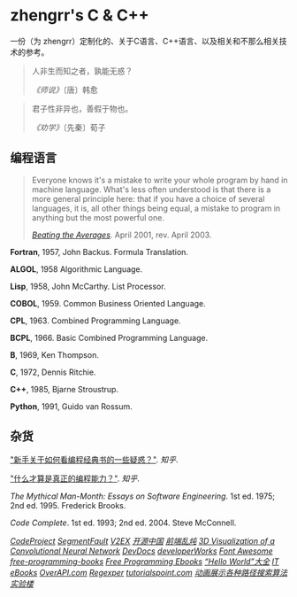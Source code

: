 # zhengrr's C & C++

一份（为 zhengrr）定制化的、关于C语言、C++语言、以及相关和不那么相关技术的参考。

> 人非生而知之者，孰能无惑？
>
> *《师说》*〔唐〕韩愈

> 君子性非异也，善假于物也。
>
> *《劝学》*〔先秦〕荀子

## 编程语言

> Everyone knows it's a mistake to write your whole program by hand in machine language.
> What's less often understood is that there is a more general principle here:
> that if you have a choice of several languages, it is, all other things being equal, a mistake to program in anything but the most powerful one.
>
> [*Beating the Averages*](http://paulgraham.com/avg.html). April 2001, rev. April 2003.

**Fortran**, 1957, John Backus.
Formula Translation.

**ALGOL**, 1958
Algorithmic Language.

**Lisp**, 1958, John McCarthy.
List Processor.

**COBOL**, 1959.
Common Business Oriented Language.

**CPL**, 1963.
Combined Programming Language.

**BCPL**, 1966.
Basic Combined Programming Language.

**B**, 1969, Ken Thompson.

**C**, 1972, Dennis Ritchie.

**C++**, 1985, Bjarne Stroustrup.

**Python**, 1991, Guido van Rossum.

## 杂货

["新手关于如何看编程经典书的一些疑惑？"](https://zhihu.com/question/26157282). *知乎*.

["什么才算是真正的编程能力？"](https://zhihu.com/question/31034164). *知乎*.

*The Mythical Man-Month: Essays on Software Engineering*. 1st ed. 1975; 2nd ed. 1995. Frederick Brooks.

*Code Complete*. 1st ed. 1993; 2nd ed. 2004. Steve McConnell.

[*CodeProject*](https://codeproject.com/)
[*SegmentFault*](https://segmentfault.com/)
[*V2EX*](https://v2ex.com/)
[*开源中国*](http://oschina.net/)
[*前端乱炖*](http://html-js.com/)
[*3D Visualization of a Convolutional Neural Network*](http://scs.ryerson.ca/~aharley/vis/conv/)
[*DevDocs*](https://devdocs.io/)
[*developerWorks*](https://ibm.com/developerworks)
[*Font Awesome*](http://fontawesome.io/)
[*free-programming-books*](https://github.com/EbookFoundation/free-programming-books/)
[*Free Programming Ebooks*](http://oreilly.com/programming/free/)
[*“Hello World”大全*](http://netsmell.com/apps/helloworldcollection/)
[*IT eBooks*](http://it-ebooks.info/)
[*OverAPI.com*](http://overapi.com/)
[*Regexper*](https://regexper.com/)
[*tutorialspoint.com*](https://tutorialspoint.com/)
[*动画展示各种路径搜索算法*](http://webhek.com/post/pathfinding.html)
[*实验楼*](https://shiyanlou.com/)
